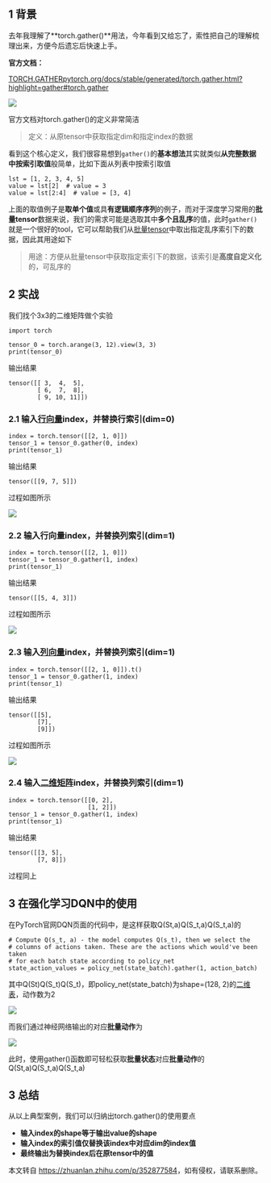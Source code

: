 **1 背景**
--------

去年我理解了**torch.gather()**用法，今年看到又给忘了，索性把自己的理解梳理出来，方便今后遗忘后快速上手。

**官方文档：**

[TORCH.GATHER​pytorch.org/docs/stable/generated/torch.gather.html?highlight=gather#torch.gather](https://link.zhihu.com/?target=https%3A//pytorch.org/docs/stable/generated/torch.gather.html%3Fhighlight%3Dgather%23torch.gather)

![](https://picx.zhimg.com/v2-f8a19c1c3d3e4da167f9517615bf6857_1440w.jpg)

官方文档对torch.gather()的定义非常简洁

> 定义：从原tensor中获取指定dim和指定index的数据

看到这个核心定义，我们很容易想到`gather()`的**基本想法**其实就类似**从完整数据中按索引取值**般简单，比如下面从列表中按索引取值

```python3
lst = [1, 2, 3, 4, 5]
value = lst[2]  # value = 3
value = lst[2:4]  # value = [3, 4]
```

上面的取值例子是**取单个值**或具**有逻辑顺序序列**的例子，而对于深度学习常用的**批量tensor**数据来说，我们的需求可能是选取其中**多个且乱序**的值，此时`gather()`就是一个很好的tool，它可以帮助我们从[批量tensor](https://zhida.zhihu.com/search?content_id=166547407&content_type=Article&match_order=2&q=%E6%89%B9%E9%87%8Ftensor&zhida_source=entity)中取出指定乱序索引下的数据，因此其用途如下

> 用途：方便从批量tensor中获取指定索引下的数据，该索引是**高度自定义化**的，可乱序的

**2 实战**
--------

我们找个3x3的二维矩阵做个实验

```python3
import torch

tensor_0 = torch.arange(3, 12).view(3, 3)
print(tensor_0)
```

输出结果

```python3
tensor([[ 3,  4,  5],
        [ 6,  7,  8],
        [ 9, 10, 11]])
```

### **2.1 输入[行向量](https://zhida.zhihu.com/search?content_id=166547407&content_type=Article&match_order=1&q=%E8%A1%8C%E5%90%91%E9%87%8F&zhida_source=entity)index，并替换行索引(dim=0)**

```python3
index = torch.tensor([[2, 1, 0]])
tensor_1 = tensor_0.gather(0, index)
print(tensor_1)
```

输出结果

```python3
tensor([[9, 7, 5]])
```

过程如图所示

![](https://pic4.zhimg.com/v2-1aed61fbaa97775e816c23d8d907bea3_1440w.jpg)

### **2.2 输入行向量index，并替换列索引(dim=1)**

```python3
index = torch.tensor([[2, 1, 0]])
tensor_1 = tensor_0.gather(1, index)
print(tensor_1)
```

输出结果

```python3
tensor([[5, 4, 3]])
```

过程如图所示

![](https://pic4.zhimg.com/v2-a437754fed6b29f5af13927ee06e13f9_1440w.jpg)

  

### **2.3 输入[列向量](https://zhida.zhihu.com/search?content_id=166547407&content_type=Article&match_order=1&q=%E5%88%97%E5%90%91%E9%87%8F&zhida_source=entity)index，并替换列索引(dim=1)**

```python3
index = torch.tensor([[2, 1, 0]]).t()
tensor_1 = tensor_0.gather(1, index)
print(tensor_1)
```

输出结果

```python3
tensor([[5],
        [7],
        [9]])
```

过程如图所示

![](https://picx.zhimg.com/v2-75bcf4697138165941cb2ed083475a07_1440w.jpg)

  

### **2.4 输入[二维矩阵](https://zhida.zhihu.com/search?content_id=166547407&content_type=Article&match_order=2&q=%E4%BA%8C%E7%BB%B4%E7%9F%A9%E9%98%B5&zhida_source=entity)index，并替换列索引(dim=1)**

```python3
index = torch.tensor([[0, 2], 
                      [1, 2]])
tensor_1 = tensor_0.gather(1, index)
print(tensor_1)
```

输出结果

```python3
tensor([[3, 5],
        [7, 8]])
```

过程同上

**3 在强化学习DQN中的使用**
------------------

在PyTorch官网DQN页面的代码中，是这样获取Q(St,a)Q(S\_t,a)Q(S\_t,a)的

```python3
# Compute Q(s_t, a) - the model computes Q(s_t), then we select the
# columns of actions taken. These are the actions which would've been taken
# for each batch state according to policy_net
state_action_values = policy_net(state_batch).gather(1, action_batch)
```

其中Q(St)Q(S\_t)Q(S\_t)，即policy\_net(state\_batch)为shape=(128, 2)的[二维表](https://zhida.zhihu.com/search?content_id=166547407&content_type=Article&match_order=1&q=%E4%BA%8C%E7%BB%B4%E8%A1%A8&zhida_source=entity)，动作数为2

![](https://pica.zhimg.com/v2-1c17f6ed7a009f8b0b177a0a88ab00ce_1440w.jpg)

而我们通过神经网络输出的对应**批量动作**为

![](https://pic4.zhimg.com/v2-aca086b8c902ae30e4b3e0dc0fba9be7_1440w.jpg)

  

此时，使用gather()函数即可轻松获取**批量状态**对应**批量动作**的Q(St,a)Q(S\_t,a)Q(S\_t,a)

**3 总结**
--------

从以上典型案例，我们可以归纳出torch.gather()的使用要点

*   **输入index的shape等于输出value的shape**
*   **输入index的索引值仅替换该index中对应dim的index值**
*   **最终输出为替换index后在原tensor中的值**

本文转自 <https://zhuanlan.zhihu.com/p/352877584>，如有侵权，请联系删除。